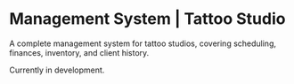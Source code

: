 # Management System | Tattoo Studio

A complete management system for tattoo studios, covering scheduling, finances, inventory, and client history.

Currently in development.